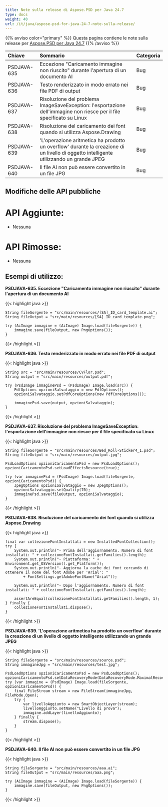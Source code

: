 ```yaml
---
title: Note sulla release di Aspose.PSD per Java 24.7
type: docs
weight: 40
url: /it/java/aspose-psd-for-java-24-7-note-sulla-release/
---
```


{{% avviso color="primary" %}} Questa pagina contiene le note sulla release per [Aspose.PSD per Java 24.7](https://downloads.aspose.com/psd/java/new-releases/aspose.psd-for-java-24.7/) {{% /avviso %}}

| **Chiave**  | **Sommario**                                                                                     | **Categoria** |
|:------------|:-------------------------------------------------------------------------------------------------|:-------------|
| PSDJAVA-635 | Eccezione "Caricamento immagine non riuscito" durante l'apertura di un documento AI             | Bug          |
| PSDJAVA-636 | Testo renderizzato in modo errato nei file PDF di output                                         | Bug          |
| PSDJAVA-637 | Risoluzione del problema ImageSaveException: l'esportazione dell'immagine non riesce per il file specificato su Linux | Bug          |
| PSDJAVA-638 | Risoluzione del caricamento dei font quando si utilizza Aspose.Drawing                            | Bug          |
| PSDJAVA-639 | 'L'operazione aritmetica ha prodotto un overflow' durante la creazione di un livello di oggetto intelligente utilizzando un grande JPEG | Bug          |
| PSDJAVA-640 | Il file AI non può essere convertito in un file JPG                                               | Bug          |

## **Modifiche delle API pubbliche**
# **API Aggiunte:**

- Nessuna

# **API Rimosse:**

- Nessuna

## **Esempi di utilizzo:**

**PSDJAVA-635. Eccezione "Caricamento immagine non riuscito" durante l'apertura di un documento AI**

{{< highlight java >}}

    String fileSorgente = "src/main/resources/[SA]_ID_card_template.ai";
    String fileOutput = "src/main/resources/[SA]_ID_card_template.png";

    try (AiImage immagine = (AiImage) Image.load(fileSorgente)) {
        immagine.save(fileOutput, new PngOptions());
    }

{{< /highlight >}}

**PSDJAVA-636. Testo renderizzato in modo errato nei file PDF di output**

{{< highlight java >}}

    String src = "src/main/resources/CVFlor.psd";
    String output = "src/main/resources/output.pdf";

    try (PsdImage immaginePsd = (PsdImage) Image.load(src)) {
        PdfOptions opzioniSalvataggio = new PdfOptions();
        opzioniSalvataggio.setPdfCoreOptions(new PdfCoreOptions());

        immaginePsd.save(output, opzioniSalvataggio);
    }

{{< /highlight >}}

**PSDJAVA-637. Risoluzione del problema ImageSaveException: l'esportazione dell'immagine non riesce per il file specificato su Linux**

{{< highlight java >}}

    String fileSorgente = "src/main/resources/Bed_Roll-Sticker4_1.psd";
    String fileOutput = "src/main/resources/output.jpg";

    PsdLoadOptions opzioniCaricamentoPsd = new PsdLoadOptions();
    opzioniCaricamentoPsd.setLoadEffectsResource(true);

    try (var immaginePsd = (PsdImage) Image.load(fileSorgente, opzioniCaricamentoPsd)) {
        JpegOptions opzioniSalvataggio = new JpegOptions();
        opzioniSalvataggio.setQuality(70);
        immaginePsd.save(fileOutput, opzioniSalvataggio);
    }

{{< /highlight >}}

**PSDJAVA-638. Risoluzione del caricamento dei font quando si utilizza Aspose.Drawing**

{{< highlight java >}}

    final var collezioneFontInstallati = new InstalledFontCollection();
    try {
        System.out.println("- Prima dell'aggiornamento. Numero di font installati: " + collezioneFontInstallati.getFamilies().length);
        System.out.println("- Piattaforma: " + Environment.get_OSVersion().get_Platform());
        System.out.println("- Aggiorna la cache dei font cercando di ottenere il nome del font Adobe per 'Arial': "
            + FontSettings.getAdobeFontName("Arial"));

        System.out.println("- Dopo l'aggiornamento. Numero di font installati: " + collezioneFontInstallati.getFamilies().length);

        assertAreEqual(collezioneFontInstallati.getFamilies().length, 1);
    } finally {
        collezioneFontInstallati.dispose();
    }

{{< /highlight >}}

**PSDJAVA-639. 'L'operazione aritmetica ha prodotto un overflow' durante la creazione di un livello di oggetto intelligente utilizzando un grande JPEG**

{{< highlight java >}}

    String fileSorgente = "src/main/resources/source.psd";
    String immagineJpg = "src/main/resources/test.jpg";

    PsdLoadOptions opzioniCaricamentoPsd = new PsdLoadOptions();
    opzioniCaricamentoPsd.setDataRecoveryMode(DataRecoveryMode.MaximalRecover);
    try (var immagine = (PsdImage) Image.load(fileSorgente, opzioniCaricamentoPsd)) {
        final FileStream stream = new FileStream(immagineJpg, FileMode.Open);
        try {
            var livelloAggiunto = new SmartObjectLayer(stream);
            livelloAggiunto.setName("Livello di prova");
            immagine.addLayer(livelloAggiunto);
        } finally {
            stream.dispose();
        }
    }

{{< /highlight >}}

**PSDJAVA-640. Il file AI non può essere convertito in un file JPG**

{{< highlight java >}}

    String fileSorgente = "src/main/resources/aaa.ai";
    String fileOutput = "src/main/resources/aaa.png";

    try (AiImage immagine = (AiImage) Image.load(fileSorgente)) {
        immagine.save(fileOutput, new PngOptions());
    }

{{< /highlight >}}
